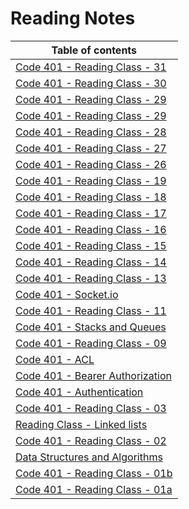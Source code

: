# Reading Notes

|Table of contents                                      |
|-------------------------------------------------------|
|[Code 401 - Reading Class - 31](./Notes/Class-31.md) |
|[Code 401 - Reading Class - 30](./Notes/Class-30.md) |
|[Code 401 - Reading Class - 29](./Notes/Class-29.md) |
|[Code 401 - Reading Class - 29](./Notes/Class-29.md) |
|[Code 401 - Reading Class - 28](./Notes/Class-28.md) |
|[Code 401 - Reading Class - 27](./Notes/Class-27.md) |
|[Code 401 - Reading Class - 26](./Notes/Class-26.md) |
|[Code 401 - Reading Class - 19](./Notes/Class-19.md) |
|[Code 401 - Reading Class - 18](./Notes/Class-18.md) |
|[Code 401 - Reading Class - 17](./Notes/Class-17.md) |
|[Code 401 - Reading Class - 16](./Notes/Class-16.md) |
|[Code 401 - Reading Class - 15](./Notes/trees/Class-15.md) |
|[Code 401 - Reading Class - 14](./Notes/Class-14.md) |
|[Code 401 - Reading Class - 13](./Notes/Class-13.md) |
|[Code 401 - Socket.io](./Notes/socketio.md) |
|[Code 401 - Reading Class - 11](./Notes/Class-11.md)|
|[Code 401 - Stacks and Queues](./Notes/stack-and-queues/stacks-and-queues.md)|
|[Code 401 - Reading Class - 09](./Notes/Class-09.md) |
|[Code 401 - ACL](./Notes/ACL.md) |
|[Code 401 - Bearer Authorization](./Notes/BearerAuthorization.md) |
|[Code 401 - Authentication](./Notes/Authentication.md) |
|[Code 401 - Reading Class - 03](./Notes/Class-03.md)   |
|[Reading Class - Linked lists](./Notes/Linked-lists.md)|
|[Code 401 - Reading Class - 02](./Notes/Class-02.md)   |
|[Data Structures and Algorithms](./Notes/DSA.md)       |
|[Code 401 - Reading Class - 01b](./Notes/Class-01b.md) |
|[Code 401 - Reading Class - 01a](./Notes/Class-01a.md) |
